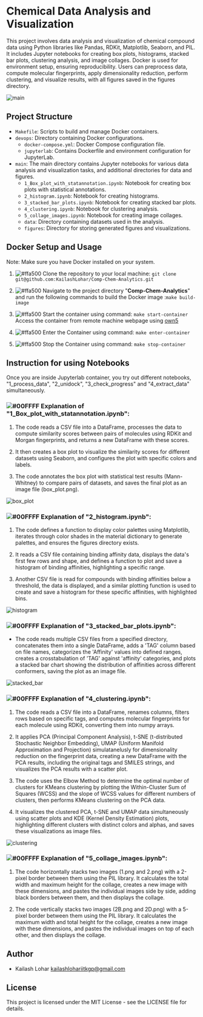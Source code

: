 # Chemical Data Analysis and Visualization

This project involves data analysis and visualization of chemical compound data using Python libraries like Pandas, RDKit, Matplotlib, Seaborn, and PIL. It includes Jupyter notebooks for creating box plots, histograms, stacked bar plots, clustering analysis, and image collages. Docker is used for environment setup, ensuring reproducibility. Users can preprocess data, compute molecular fingerprints, apply dimensionality reduction, perform clustering, and visualize results, with all figures saved in the figures directory.

![main](main/figures/drug_image.jpg)

## Project Structure

- `Makefile`: Scripts to build and manage Docker containers.
- `devops`: Directory containing Docker configurations.
  - `docker-compose.yml`: Docker Compose configuration file.
  - `jupyterlab`: Contains Dockerfile and environment configuration for JupyterLab.
- `main`: The main directory contains Jupyter notebooks for various data analysis and visualization tasks, and additional directories for data and figures.
  - `1_Box_plot_with_statannotation.ipynb`: Notebook for creating box plots with statistical annotations.
  - `2_histogram.ipynb`: Notebook for creating histograms.
  - `3_stacked_bar_plots.ipynb`: Notebook for creating stacked bar plots.
  - `4_clustering.ipynb`: Notebook for clustering analysis.
  - `5_collage_images.ipynb`: Notebook for creating image collages.
  - `data`: Directory containing datasets used in the analysis.
  - `figures`: Directory for storing generated figures and visualizations.


## Docker Setup and Usage
Note: Make sure you have Docker installed on your system.
1. ![#ffa500](https://via.placeholder.com/15/ffa500/ffa500.png) Clone the repository to your local machine: `git clone git@github.com:KailashLohar/Comp-Chem-Analytics.git`

2. ![#ffa500](https://via.placeholder.com/15/ffa500/ffa500.png) Navigate to the project directory "**Comp-Chem-Analytics**" and run the following commands to build the Docker image :`make build-image`

3. ![#ffa500](https://via.placeholder.com/15/ffa500/ffa500.png) Start the container using command: `make start-container`
Access the container from remote machine webpage using [own5](https://own5.aganitha.ai:8543/)

4. ![#ffa500](https://via.placeholder.com/15/ffa500/ffa500.png) Enter the Container using command: `make enter-container`

5. ![#ffa500](https://via.placeholder.com/15/ffa500/ffa500.png) Stop the Container using command: `make stop-container`



## Instruction for using Notebooks
Once you are inside Jupyterlab container, you try out different notebooks, "1_process_data", "2_unidock", "3_check_progress" and "4_extract_data" simultaneously.

### ![#00FFFF](https://via.placeholder.com/15/00FFFF/00FFFF.png) Explanation of "1_Box_plot_with_statannotation.ipynb":

1. The code reads a CSV file into a DataFrame, processes the data to compute similarity scores between pairs of molecules using RDKit and Morgan fingerprints, and returns a new DataFrame with these scores.

2. It then creates a box plot to visualize the similarity scores for different datasets using Seaborn, and configures the plot with specific colors and labels.

3. The code annotates the box plot with statistical test results (Mann-Whitney) to compare pairs of datasets, and saves the final plot as an image file (box_plot.png).

![box_plot](main/figures/box_plot.png)


### ![#00FFFF](https://via.placeholder.com/15/00FFFF/00FFFF.png) Explanation of "2_histogram.ipynb":

1. The code defines a function to display color palettes using Matplotlib, iterates through color shades in the material dictionary to generate palettes, and ensures the figures directory exists.

2. It reads a CSV file containing binding affinity data, displays the data's first few rows and shape, and defines a function to plot and save a histogram of binding affinities, highlighting a specific range.

3. Another CSV file is read for compounds with binding affinities below a threshold, the data is displayed, and a similar plotting function is used to create and save a histogram for these specific affinities, with highlighted bins.

![histogram](main/figures/binding_affinity_of_all.png)


### ![#00FFFF](https://via.placeholder.com/15/00FFFF/00FFFF.png) Explanation of "3_stacked_bar_plots.ipynb":

- The code reads multiple CSV files from a specified directory, concatenates them into a single DataFrame, adds a 'TAG' column based on file names, categorizes the 'Affinity' values into defined ranges, creates a crosstabulation of 'TAG' against 'affinity' categories, and plots a stacked bar chart showing the distribution of affinities across different conformers, saving the plot as an image file.

![stacked_bar](main/figures/stacked_histogram.png)


### ![#00FFFF](https://via.placeholder.com/15/00FFFF/00FFFF.png) Explanation of "4_clustering.ipynb":

1. The code reads a CSV file into a DataFrame, renames columns, filters rows based on specific tags, and computes molecular fingerprints for each molecule using RDKit, converting them into numpy arrays.

2. It applies PCA (Principal Component Analysis), t-SNE (t-distributed Stochastic Neighbor Embedding), UMAP (Uniform Manifold Approximation and Projection) simulatanelusly for dimensionality reduction on the fingerprint data, creating a new DataFrame with the PCA results, including the original tags and SMILES strings, and visualizes the PCA results with a scatter plot.

3. The code uses the Elbow Method to determine the optimal number of clusters for KMeans clustering by plotting the Within-Cluster Sum of Squares (WCSS) and the slope of WCSS values for different numbers of clusters, then performs KMeans clustering on the PCA data.

4. It visualizes the clustered PCA, t-SNE and UMAP data simultaneously using scatter plots and KDE (Kernel Density Estimation) plots, highlighting different clusters with distinct colors and alphas, and saves these visualizations as image files.

![clustering](main/figures/top_molecules.png)

### ![#00FFFF](https://via.placeholder.com/15/00FFFF/00FFFF.png) Explanation of "5_collage_images.ipynb":

1. The code horizontally stacks two images (1.png and 2.png) with a 2-pixel border between them using the PIL library. It calculates the total width and maximum height for the collage, creates a new image with these dimensions, and pastes the individual images side by side, adding black borders between them, and then displays the collage.

2. The code vertically stacks two images (2B.png and 2D.png) with a 5-pixel border between them using the PIL library. It calculates the maximum width and total height for the collage, creates a new image with these dimensions, and pastes the individual images on top of each other, and then displays the collage.


## Author

- Kailash Lohar  <kailashlohariitkgp@gmail.com>


## License

This project is licensed under the MIT License - see the LICENSE file for details.
